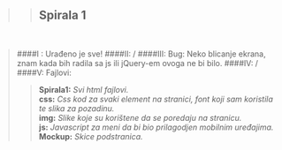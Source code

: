 >>## Spirala 1
<br>

>####I : Urađeno je sve!
>####II: / 
>####III: Bug: Neko blicanje ekrana, znam kada bih radila sa js ili jQuery-em ovoga ne bi bilo.
>####IV: / 
>####V: Fajlovi:
>>**Spirala1:** _Svi html fajlovi._  <br>
>>**css:** _Css kod za svaki element na stranici, font koji sam koristila te slika za pozadinu._ <br>
>>**img:** _Slike koje su korištene da se poredaju na stranicu._ <br>
>>**js:** _Javascript za meni da bi bio prilagodjen mobilnim uređajima._ <br>
>>**Mockup:** _Skice podstranica._   
